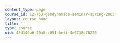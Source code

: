 ```yaml
---
content_type: page
course_id: 12-753-geodynamics-seminar-spring-2005
layout: course_home
title: ''
type: course
uid: 45d146a6-20a5-c051-beff-4e6738d78226
---
```

